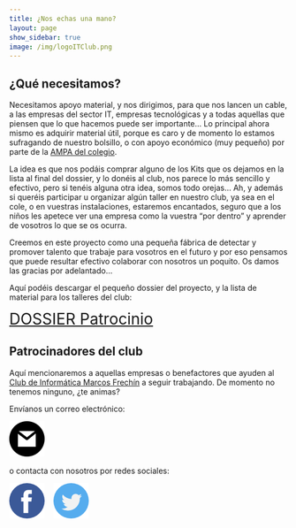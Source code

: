 ```yaml
---
title: ¿Nos echas una mano?
layout: page
show_sidebar: true
image: /img/logoITClub.png
---
```


## ¿Qué necesitamos?

Necesitamos apoyo material, y nos dirigimos, para que nos lancen un cable, a las empresas del sector IT, empresas tecnológicas y a todas aquellas que piensen que lo que hacemos puede ser importante... Lo principal ahora mismo es adquirir material útil, porque es caro y de momento lo estamos sufragando de nuestro bolsillo, o con apoyo económico (muy pequeño) por parte de la <a href="https://ampa.marcosfrechin.es" target="_blank">AMPA del colegio</a>. 

La idea es que nos podáis comprar alguno de los Kits que os dejamos en la lista al final del dossier, y lo donéis al club, nos parece lo más sencillo y efectivo, pero si tenéis alguna otra idea, somos todo orejas…
Ah, y además si queréis participar u organizar algún taller en nuestro club, ya sea en el cole, o en vuestras instalaciones, estaremos encantados, seguro que a los niños les apetece ver una empresa como la vuestra “por dentro” y aprender de vosotros lo que se os ocurra.

Creemos en este proyecto como una pequeña fábrica de detectar y promover talento que trabaje para vosotros en el futuro y por eso pensamos que puede resultar efectivo colaborar con nosotros un poquito. 
Os damos las gracias por adelantado…

Aquí podéis descargar el pequeño dossier del proyecto, y la lista de material para los talleres del club:

<a href="/docs/sponsorship/CLUB de INFORMÁTICA Marcos Frechín - DOSSIER Patrocinio.pdf" style="font-size: 2em" target="_blank">DOSSIER Patrocinio</a>

## Patrocinadores del club

Aquí mencionaremos a aquellas empresas o benefactores que ayuden al [Club de Informática Marcos Frechín](/) a seguir trabajando. De momento no tenemos ninguno, ¿te animas?

Envíanos un correo electrónico:

<a href="mailto:itclub@marcosfrechin.es" title="email"><img src="/img/mail64.png" alt="email" /></a>

o contacta con nosotros por redes sociales:

<a href="https://www.facebook.com/groups/itclubmarcosfrechin" title="facebook" target="_blank"><img src="/img/facebook64.png" alt="facebook" /></a>&nbsp;&nbsp;&nbsp;
<a href="https://twitter.com/itclubmfrechin" title="twitter" target="_blank"><img src="/img/twitter64.png" alt="twitter" /></a>
